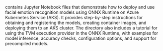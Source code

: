 contains Jupyter Notebook files that demonstrate how to deploy and use facial emotion recognition models using ONNX Runtime on Azure Kubernetes Service (AKS). It provides step-by-step instructions for obtaining and registering the models, creating container images, and deploying them to an AKS cluster. The directory also includes a tutorial for using the TVM execution provider in the ONNX Runtime, with examples for model inference, accuracy checks, configuration options, and support for precompiled models.